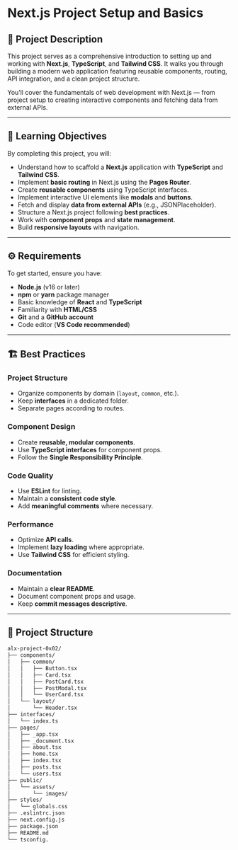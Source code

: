 # Next.js Project Setup and Basics

## 📖 Project Description

This project serves as a comprehensive introduction to setting up and working with **Next.js**, **TypeScript**, and **Tailwind CSS**. It walks you through building a modern web application featuring reusable components, routing, API integration, and a clean project structure.  

You’ll cover the fundamentals of web development with Next.js — from project setup to creating interactive components and fetching data from external APIs.

---

## 🎯 Learning Objectives

By completing this project, you will:

- Understand how to scaffold a **Next.js** application with **TypeScript** and **Tailwind CSS**.
- Implement **basic routing** in Next.js using the **Pages Router**.
- Create **reusable components** using TypeScript interfaces.
- Implement interactive UI elements like **modals** and **buttons**.
- Fetch and display **data from external APIs** (e.g., JSONPlaceholder).
- Structure a Next.js project following **best practices**.
- Work with **component props** and **state management**.
- Build **responsive layouts** with navigation.

---

## ⚙️ Requirements

To get started, ensure you have:

- **Node.js** (v16 or later)
- **npm** or **yarn** package manager
- Basic knowledge of **React** and **TypeScript**
- Familiarity with **HTML/CSS**
- **Git** and a **GitHub account**
- Code editor (**VS Code recommended**)

---

## 🏗️ Best Practices

### **Project Structure**

- Organize components by domain (`layout`, `common`, etc.).
- Keep **interfaces** in a dedicated folder.
- Separate pages according to routes.

### **Component Design**

- Create **reusable, modular components**.
- Use **TypeScript interfaces** for component props.
- Follow the **Single Responsibility Principle**.

### **Code Quality**

- Use **ESLint** for linting.
- Maintain a **consistent code style**.
- Add **meaningful comments** where necessary.

### **Performance**

- Optimize **API calls**.
- Implement **lazy loading** where appropriate.
- Use **Tailwind CSS** for efficient styling.

### **Documentation**

- Maintain a **clear README**.
- Document component props and usage.
- Keep **commit messages descriptive**.

---

## 📂 Project Structure

```bash
alx-project-0x02/
├── components/
│   ├── common/
│   │   ├── Button.tsx
│   │   ├── Card.tsx
│   │   ├── PostCard.tsx
│   │   ├── PostModal.tsx
│   │   └── UserCard.tsx
│   └── layout/
│       └── Header.tsx
├── interfaces/
│   └── index.ts
├── pages/
│   ├── _app.tsx
│   ├── _document.tsx
│   ├── about.tsx
│   ├── home.tsx
│   ├── index.tsx
│   ├── posts.tsx
│   └── users.tsx
├── public/
│   └── assets/
│       └── images/
├── styles/
│   └── globals.css
├── .eslintrc.json
├── next.config.js
├── package.json
├── README.md
└── tsconfig.
